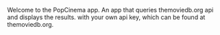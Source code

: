 
Welcome to the PopCinema app. 
An app that queries themoviedb.org api and displays the results. 
with your own api key, which can be found at themoviedb.org. 
